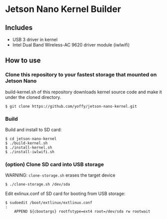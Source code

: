 # Jetson Nano Kernel Builder

## Includes

* USB 3 driver in kernel
* Intel Dual Band Wireless-AC 9620 driver module (iwlwifi)

## How to use

### Clone this repository to your fastest storage that mounted on Jetson Nano

build-kernel.sh of this repository downloads kernel source code and make it under the cloned directory.

```
$ git clone https://github.com/yoffy/jetson-nano-kernel.git
```

### Build

Build and install to SD card:

```
$ cd jetson-nano-kernel
$ ./build-kernel.sh
$ ./install-kernel.sh
$ ./install-iwlwifi.sh
```

### (option) Clone SD card into USB storage

WARNING: `clone-storage.sh` erases the target device

```
$ ./clone-storage.sh /dev/sda
```

Edit exlinux.conf of SD card for booting from USB storage:
```
$ sudoedit /boot/extlinux/extlinux.conf
:
	APPEND ${cbootargs} rootfstype=ext4 root=/dev/sda rw rootwait
```
